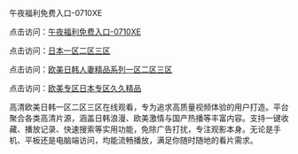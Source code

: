 午夜福利免费入口-0710XE

点击访问：<a href="https://heiliaoe8ajia.pages.dev">午夜福利免费入口-0710XE</a>

点击访问：<a href="https://heiliaoxqkkct.pages.dev">日本一区二区三区</a>

点击访问：<a href="https://heiliaoxwd5i8.pages.dev">欧美日韩人妻精品系列一区二区三区</a>

点击访问：<a href="https://heiliaowt0d7p.pages.dev">欧美专区日本专区久久精品</a>

高清欧美日韩一区二区三区在线观看，专为追求高质量视频体验的用户打造。平台聚合各类高清片源，涵盖日韩浪漫、欧美激情与国产热播等丰富内容。支持一键收藏、播放记录、快速搜索等实用功能，免除广告打扰，专注观影本身。无论是手机、平板还是电脑端访问，均能流畅播放，满足你随时随地的看片需求。

<span style="display:none;">[Canonical link](https://github.com/qaz20250710/qaz7 ）</span>
